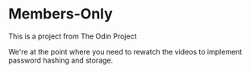 # Members-Only

This is a project from The Odin Project

We're at the point where you need to rewatch the videos to implement password hashing and storage.
